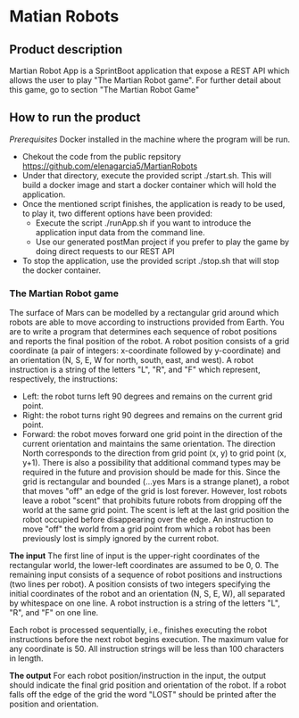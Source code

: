 # Matian Robots

## Product description
Martian Robot App is a SprintBoot application that expose a REST API which allows the user to play "The Martian Robot game". For further detail about this game, go to section "The Martian Robot Game"

## How to run the product

*Prerequisites* Docker installed in the machine where the program will be run.

- Chekout the code from the public repsitory https://github.com/elenagarcia5/MartianRobots
- Under that directory, execute the provided script ./start.sh. This will build a docker image and start a docker container which will hold the application.
- Once the mentioned script finishes, the application is ready to be used, to play it, two different options have been provided:
	- Execute the script ./runApp.sh if you want to introduce the application input data from the command line.
	- Use our generated postMan project if you prefer to play the game by doing direct requests to our REST API
- To stop the application, use the provided script ./stop.sh that will stop the docker container.


### The Martian Robot game
The surface of Mars can be modelled by a rectangular grid around which robots are
able to move according to instructions provided from Earth. You are to write a
program that determines each sequence of robot positions and reports the final
position of the robot.
A robot position consists of a grid coordinate (a pair of integers: x-coordinate followed
by y-coordinate) and an orientation (N, S, E, W for north, south, east, and west). A
robot instruction is a string of the letters "L", "R", and "F" which represent,
respectively, the instructions:

- Left: the robot turns left 90 degrees and remains on the current grid point.
- Right: the robot turns right 90 degrees and remains on the current grid point.
- Forward: the robot moves forward one grid point in the direction of the current
orientation and maintains the same orientation.
The direction North corresponds to the direction from grid point (x, y) to grid point (x,
y+1).
There is also a possibility that additional command types may be required in the
future and provision should be made for this.
Since the grid is rectangular and bounded (...yes Mars is a strange planet), a robot
that moves "off" an edge of the grid is lost forever. However, lost robots leave a robot
"scent" that prohibits future robots from dropping off the world at the same grid point.
The scent is left at the last grid position the robot occupied before disappearing over
the edge. An instruction to move "off" the world from a grid point from which a robot
has been previously lost is simply ignored by the current robot.

**The input**
The first line of input is the upper-right coordinates of the rectangular world, the
lower-left coordinates are assumed to be 0, 0.
The remaining input consists of a sequence of robot positions and instructions (two
lines per robot). A position consists of two integers specifying the initial coordinates
of the robot and an orientation (N, S, E, W), all separated by whitespace on one line.
A robot instruction is a string of the letters "L", "R", and "F" on one line.

Each robot is processed sequentially, i.e., finishes executing the robot instructions
before the next robot begins execution.
The maximum value for any coordinate is 50.
All instruction strings will be less than 100 characters in length.

**The output**
For each robot position/instruction in the input, the output should indicate the final
grid position and orientation of the robot. If a robot falls off the edge of the grid the
word "LOST" should be printed after the position and orientation.
